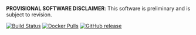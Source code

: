 **PROVISIONAL SOFTWARE DISCLAIMER**: This software is preliminary and is subject to revision.

 [![Build Status][tb]][tt] [![Docker Pulls][db]][dh] [![GitHub release][gb]][gr]

[tb]: https://img.shields.io/travis/jakebrinkmann/lagoon-puffer-fish/devel.svg?style=flat-square
[tt]: https://travis-ci.org/jakebrinkmann/lagoon-puffer-fish
[db]: https://img.shields.io/docker/automated/jbrinkmann/lagoon-puffer-fish.svg?style=flat-square
[dh]: https://hub.docker.com/r/jbrinkmann/lagoon-puffer-fish/tags/
[gb]: https://img.shields.io/github/release/jakebrinkmann/lagoon-puffer-fish.svg?style=flat-square
[gr]: https://github.com/jakebrinkmann/lagoon-puffer-fish/releases
